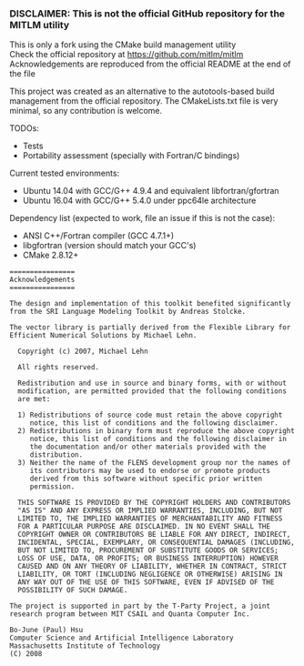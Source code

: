 ### DISCLAIMER: This is **not** the official GitHub repository for the MITLM utility
This is only a fork using the CMake build management utility  
Check the official repository at https://github.com/mitlm/mitlm  
Acknowledgements are reproduced from the official README at the end of the file  

This project was created as an alternative to the autotools-based build management from the official repository. The CMakeLists.txt file is very minimal, so any contribution is welcome.

TODOs:
* Tests
* Portability assessment (specially with Fortran/C bindings)

Current tested environments:
* Ubuntu 14.04 with GCC/G++ 4.9.4 and equivalent libfortran/gfortran
* Ubuntu 16.04 with GCC/G++ 5.4.0 under ppc64le architecture

Dependency list (expected to work, file an issue if this is not the case):
* ANSI C++/Fortran compiler (GCC 4.7.1+)
* libgfortran (version should match your GCC's)
* CMake 2.8.12+

```
================
Acknowledgements
================

The design and implementation of this toolkit benefited significantly
from the SRI Language Modeling Toolkit by Andreas Stolcke.

The vector library is partially derived from the Flexible Library for
Efficient Numerical Solutions by Michael Lehn.

  Copyright (c) 2007, Michael Lehn

  All rights reserved.

  Redistribution and use in source and binary forms, with or without
  modification, are permitted provided that the following conditions
  are met:

  1) Redistributions of source code must retain the above copyright
     notice, this list of conditions and the following disclaimer.
  2) Redistributions in binary form must reproduce the above copyright
     notice, this list of conditions and the following disclaimer in
     the documentation and/or other materials provided with the
     distribution.
  3) Neither the name of the FLENS development group nor the names of
     its contributors may be used to endorse or promote products
     derived from this software without specific prior written
     permission.

  THIS SOFTWARE IS PROVIDED BY THE COPYRIGHT HOLDERS AND CONTRIBUTORS
  "AS IS" AND ANY EXPRESS OR IMPLIED WARRANTIES, INCLUDING, BUT NOT
  LIMITED TO, THE IMPLIED WARRANTIES OF MERCHANTABILITY AND FITNESS
  FOR A PARTICULAR PURPOSE ARE DISCLAIMED. IN NO EVENT SHALL THE
  COPYRIGHT OWNER OR CONTRIBUTORS BE LIABLE FOR ANY DIRECT, INDIRECT,
  INCIDENTAL, SPECIAL, EXEMPLARY, OR CONSEQUENTIAL DAMAGES (INCLUDING,
  BUT NOT LIMITED TO, PROCUREMENT OF SUBSTITUTE GOODS OR SERVICES;
  LOSS OF USE, DATA, OR PROFITS; OR BUSINESS INTERRUPTION) HOWEVER
  CAUSED AND ON ANY THEORY OF LIABILITY, WHETHER IN CONTRACT, STRICT
  LIABILITY, OR TORT (INCLUDING NEGLIGENCE OR OTHERWISE) ARISING IN
  ANY WAY OUT OF THE USE OF THIS SOFTWARE, EVEN IF ADVISED OF THE
  POSSIBILITY OF SUCH DAMAGE.

The project is supported in part by the T-Party Project, a joint
research program between MIT CSAIL and Quanta Computer Inc.

Bo-June (Paul) Hsu
Computer Science and Artificial Intelligence Laboratory
Massachusetts Institute of Technology
(C) 2008 
```


